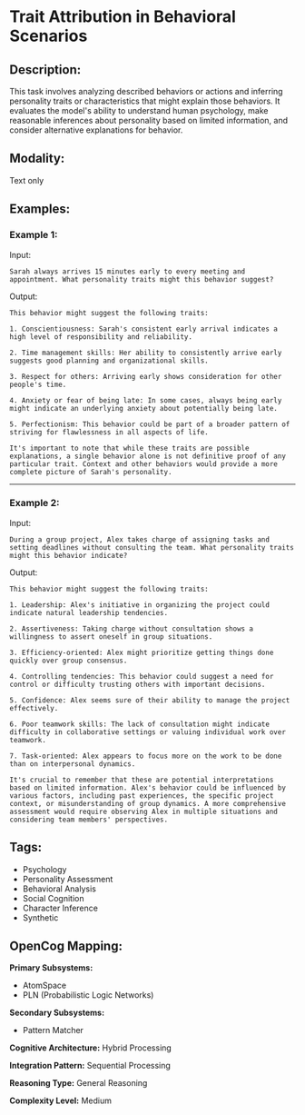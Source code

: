 # Trait Attribution in Behavioral Scenarios

## Description:
This task involves analyzing described behaviors or actions and inferring personality traits or characteristics that might explain those behaviors. It evaluates the model's ability to understand human psychology, make reasonable inferences about personality based on limited information, and consider alternative explanations for behavior.

## Modality:
Text only

## Examples:

### Example 1:

Input:

```
Sarah always arrives 15 minutes early to every meeting and appointment. What personality traits might this behavior suggest?
```

Output:

```
This behavior might suggest the following traits:

1. Conscientiousness: Sarah's consistent early arrival indicates a high level of responsibility and reliability.

2. Time management skills: Her ability to consistently arrive early suggests good planning and organizational skills.

3. Respect for others: Arriving early shows consideration for other people's time.

4. Anxiety or fear of being late: In some cases, always being early might indicate an underlying anxiety about potentially being late.

5. Perfectionism: This behavior could be part of a broader pattern of striving for flawlessness in all aspects of life.

It's important to note that while these traits are possible explanations, a single behavior alone is not definitive proof of any particular trait. Context and other behaviors would provide a more complete picture of Sarah's personality.
```

---

### Example 2:

Input:

```
During a group project, Alex takes charge of assigning tasks and setting deadlines without consulting the team. What personality traits might this behavior indicate?
```

Output:

```
This behavior might suggest the following traits:

1. Leadership: Alex's initiative in organizing the project could indicate natural leadership tendencies.

2. Assertiveness: Taking charge without consultation shows a willingness to assert oneself in group situations.

3. Efficiency-oriented: Alex might prioritize getting things done quickly over group consensus.

4. Controlling tendencies: This behavior could suggest a need for control or difficulty trusting others with important decisions.

5. Confidence: Alex seems sure of their ability to manage the project effectively.

6. Poor teamwork skills: The lack of consultation might indicate difficulty in collaborative settings or valuing individual work over teamwork.

7. Task-oriented: Alex appears to focus more on the work to be done than on interpersonal dynamics.

It's crucial to remember that these are potential interpretations based on limited information. Alex's behavior could be influenced by various factors, including past experiences, the specific project context, or misunderstanding of group dynamics. A more comprehensive assessment would require observing Alex in multiple situations and considering team members' perspectives.
```

## Tags:
- Psychology
- Personality Assessment
- Behavioral Analysis
- Social Cognition
- Character Inference
- Synthetic

## OpenCog Mapping:

**Primary Subsystems:**
- AtomSpace
- PLN (Probabilistic Logic Networks)

**Secondary Subsystems:**
- Pattern Matcher

**Cognitive Architecture:** Hybrid Processing

**Integration Pattern:** Sequential Processing

**Reasoning Type:** General Reasoning

**Complexity Level:** Medium